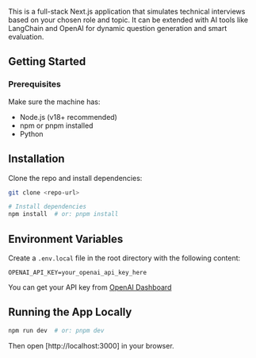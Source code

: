 This is a full-stack Next.js application that simulates technical interviews based on your chosen role and topic. It can be extended with AI tools like LangChain and OpenAI for dynamic question generation and smart evaluation.


## Getting Started

### Prerequisites

Make sure the machine has:

- Node.js (v18+ recommended)
- npm or pnpm installed
- Python


## Installation

Clone the repo and install dependencies:

```bash
git clone <repo-url>

# Install dependencies
npm install  # or: pnpm install
```


## Environment Variables

Create a `.env.local` file in the root directory with the following content:

```env
OPENAI_API_KEY=your_openai_api_key_here
```

You can get your API key from [OpenAI Dashboard](https://platform.openai.com/account/api-keys)


## Running the App Locally

```bash
npm run dev  # or: pnpm dev
```

Then open [http://localhost:3000] in your browser.